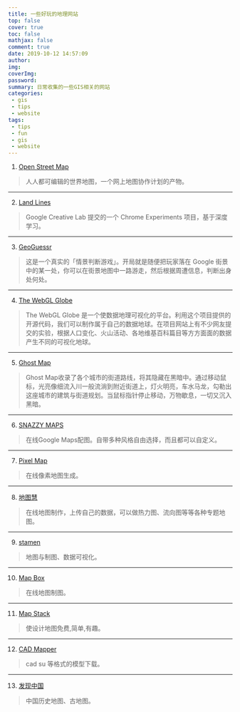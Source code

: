```yaml
---
title: 一些好玩的地理网站
top: false
cover: true
toc: false
mathjax: false
comment: true
date: 2019-10-12 14:57:09
author:
img:
coverImg:
password:
summary: 日常收集的一些GIS相关的网站
categories:
 - gis
 - tips
 - website
tags:
 - tips
 - fun
 - gis
 - website
---
```


1. [Open Street Map](https://www.openstreetmap.org)
> 人人都可编辑的世界地图，一个网上地图协作计划的产物。
---

2. [Land Lines](https://lines.chromeexperiments.com)
> Google Creative Lab 提交的一个 Chrome Experiments 项目，基于深度学习。
---

3. [GeoGuessr](https://geoguessr.com/)
> 这是一个真实的「情景判断游戏」。开局就是随便把玩家落在 Google 街景中的某一处，你可以在街景地图中一路游走，然后根据周遭信息，判断出身处何处。
---

4. [The WebGL Globe](https://experiments.withgoogle.com/chrome/globe)
> The WebGL Globe 是一个使数据地理可视化的平台。利用这个项目提供的开源代码，我们可以制作属于自己的数据地球。在项目网站上有不少网友提交的实验，根据人口变化、火山活动、各地维基百科篇目等方方面面的数据产生不同的可视化地球。
---

5. [Ghost Map](https://ojack.github.io/ghost-map/)
> Ghost Map收录了各个城市的街道路线，将其隐藏在黑暗中。通过移动鼠标，光亮像细流入川一般流淌到附近街道上，灯火明亮，车水马龙，勾勒出这座城市的建筑与街道规划。当鼠标指针停止移动，万物歇息，一切又沉入黑暗。
---

6. [SNAZZY MAPS](https://snazzymaps.com)
> 在线Google Maps配图。自带多种风格自由选择，而且都可以自定义。
---

7. [Pixel Map](http://pixelmap.amcharts.com/)
> 在线像素地图生成。
---

8. [地图慧](http://www.dituhui.com/)
> 在线地图制作，上传自己的数据，可以做热力图、流向图等等各种专题地图。
---

9. [stamen](https://stamen.com)
> 地图与制图、数据可视化。
---

10. [Map Box](https://www.mapbox.com/)
> 在线地图制图。
---

11. [Map Stack](http://mapstack.stamen.com/)
> 使设计地图免费,简单,有趣。
---

12. [CAD Mapper](https://cadmapper.com/)
> cad su 等格式的模型下载。
---

13. [发现中国](https://www.ageeye.cn/)
> 中国历史地图、古地图。